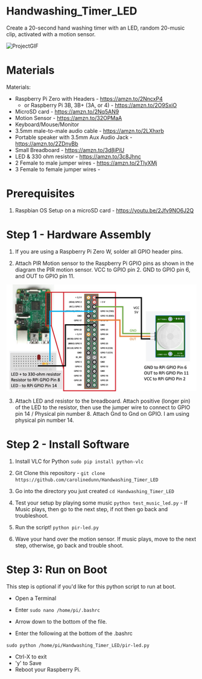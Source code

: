 # Handwashing_Timer_LED
Create a 20-second hand washing timer with an LED, random 20-music clip, activated with a motion sensor.

![ProjectGIF](https://github.com/carolinedunn/Handwashing_Timer_LED/blob/master/photos/demo.gif)

# Materials
Materials:
- Raspberry Pi Zero with Headers - https://amzn.to/2NncxP4
  - or Raspberry Pi 3B, 3B+ (3A, or 4) - https://amzn.to/2O9SxiO
- MicroSD card - https://amzn.to/2Nq5AN9
- Motion Sensor - https://amzn.to/32OPMaA
- Keyboard/Mouse/Monitor
- 3.5mm male-to-male audio cable - https://amzn.to/2LXhxrb
- Portable speaker with 3.5mm Aux Audio Jack - https://amzn.to/2ZDnyBb
- Small Breadboard - https://amzn.to/3d8jPiU
- LED & 330 ohm resistor - https://amzn.to/3c8Jhnc
- 2 Female to male jumper wires - https://amzn.to/2TIyXMj
- 3 Female to female jumper wires - 

# Prerequisites
1. Raspbian OS Setup on a microSD card - https://youtu.be/2Jfv9NO6J2Q

# Step 1 - Hardware Assembly
1. If you are using a Raspberry Pi Zero W, solder all GPIO header pins.

2. Attach PIR Motion sensor to the Raspberry Pi GPIO pins as shown in the diagram the PIR motion sensor. VCC to GPIO pin 2. GND to GPIO pin 6, and OUT to GPIO pin 11.

![WiringDiagram](https://github.com/carolinedunn/Handwashing_Timer_LED/blob/master/photos/Handwashing-Motion-LED-RPi-Wiring.jpg)

3. Attach LED and resistor to the breadboard. Attach positive (longer pin) of the LED to the resistor, then use the jumper wire to connect to GPIO pin 14 / Physical pin number 8. Attach Gnd to Gnd on GPIO. I am using physical pin number 14.

# Step 2 - Install Software
1. Install VLC for Python ```sudo pip install python-vlc```

2. Git Clone this repository - ```git clone https://github.com/carolinedunn/Handwashing_Timer_LED```

3. Go into the directory you just created ```cd Handwashing_Timer_LED```

4. Test your setup by playing some music ```python test_music_led.py``` - If Music plays, then go to the next step, if not then go back and troubleshoot.

5. Run the script! ```python pir-led.py```

6. Wave your hand over the motion sensor. If music plays, move to the next step, otherwise, go back and trouble shoot.


# Step 3: Run on Boot

This step is optional if you'd like for this python script to run at boot.

- Open a Terminal
- Enter
```sudo nano /home/pi/.bashrc```

- Arrow down to the bottom of the file.
- Enter the following at the bottom of the .bashrc

```sudo python /home/pi/Handwashing_Timer_LED/pir-led.py```

- Ctrl-X to exit
- 'y' to Save
- Reboot your Raspberry Pi.
